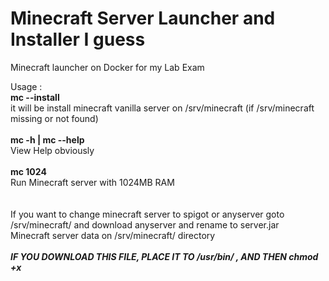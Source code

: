 # Minecraft Server Launcher and Installer I guess
Minecraft launcher on Docker for my Lab Exam


Usage : <br>
<b>mc --install</b><br>
it will be install minecraft vanilla server on /srv/minecraft (if /srv/minecraft missing or not found)
<br><br>
<b>mc -h | mc --help</b><br>
View Help obviously
<br><br>
<b>mc 1024</b><br>
Run Minecraft server with 1024MB RAM <br><br>
<br>
If you want to change minecraft server to spigot or anyserver goto /srv/minecraft/ and download anyserver and rename to server.jar<br>
Minecraft server data on /srv/minecraft/ directory
<br><br>
<b><i>IF YOU DOWNLOAD THIS FILE, PLACE IT TO /usr/bin/ , AND THEN chmod +x</b></i>
